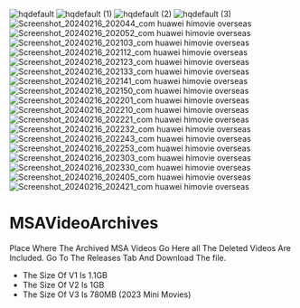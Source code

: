 ![hqdefault](https://github.com/ykranimate-ga/MSAVideoArchives/assets/115282193/448c6ef9-57f9-4fb5-898c-ef98567f5aa2)
![hqdefault (1)](https://github.com/ykranimate-ga/MSAVideoArchives/assets/115282193/c9a39115-06f5-42e9-b3c5-34bb0a939d14)
![hqdefault (2)](https://github.com/ykranimate-ga/MSAVideoArchives/assets/115282193/90588771-227c-43b8-92c5-5e0997cac9fc)
![hqdefault (3)](https://github.com/ykranimate-ga/MSAVideoArchives/assets/115282193/24cc5672-fba2-45ce-b407-4a21ef2d5843)
![Screenshot_20240216_202044_com huawei himovie overseas](https://github.com/ykranimate-ga/MSA-Archived-Videos/assets/115282193/067d2da6-109b-4a1a-9a32-a9062e51c1ab)
![Screenshot_20240216_202052_com huawei himovie overseas](https://github.com/ykranimate-ga/MSA-Archived-Videos/assets/115282193/c3a51aff-1d4e-4ceb-9a24-18d49a0bb1a7)
![Screenshot_20240216_202103_com huawei himovie overseas](https://github.com/ykranimate-ga/MSA-Archived-Videos/assets/115282193/7ad5074d-4fa4-48ca-8a7e-a966b51709d0)
![Screenshot_20240216_202112_com huawei himovie overseas](https://github.com/ykranimate-ga/MSA-Archived-Videos/assets/115282193/a7d90525-64d4-4145-9ac7-7041a9aac8be)
![Screenshot_20240216_202123_com huawei himovie overseas](https://github.com/ykranimate-ga/MSA-Archived-Videos/assets/115282193/5ddcd7ff-66f3-4611-80fd-e468ddfdc726)
![Screenshot_20240216_202133_com huawei himovie overseas](https://github.com/ykranimate-ga/MSA-Archived-Videos/assets/115282193/91e9db18-25be-428d-b921-e0adb43b1995)
![Screenshot_20240216_202141_com huawei himovie overseas](https://github.com/ykranimate-ga/MSA-Archived-Videos/assets/115282193/d39ef895-1019-4c92-8925-d6b95bb1c631)
![Screenshot_20240216_202150_com huawei himovie overseas](https://github.com/ykranimate-ga/MSA-Archived-Videos/assets/115282193/3cf9a1e8-8397-435c-9156-9ede2760b146)
![Screenshot_20240216_202201_com huawei himovie overseas](https://github.com/ykranimate-ga/MSA-Archived-Videos/assets/115282193/06e5791f-01cd-46da-bf78-8775bed476eb)
![Screenshot_20240216_202210_com huawei himovie overseas](https://github.com/ykranimate-ga/MSA-Archived-Videos/assets/115282193/1f83bcbc-7736-4f2a-a190-2dce93b4caa5)
![Screenshot_20240216_202221_com huawei himovie overseas](https://github.com/ykranimate-ga/MSA-Archived-Videos/assets/115282193/76809320-df8f-4c7a-832b-f39c381aaa2e)
![Screenshot_20240216_202232_com huawei himovie overseas](https://github.com/ykranimate-ga/MSA-Archived-Videos/assets/115282193/82b50dbc-7b5d-44e5-b7dc-dd9ad8c5c016)
![Screenshot_20240216_202243_com huawei himovie overseas](https://github.com/ykranimate-ga/MSA-Archived-Videos/assets/115282193/7ff99827-f5f7-4a8b-abc6-d9ef87bda0c5)
![Screenshot_20240216_202253_com huawei himovie overseas](https://github.com/ykranimate-ga/MSA-Archived-Videos/assets/115282193/804a45ef-1f9b-4bc3-9ae7-a5c2c979d933)
![Screenshot_20240216_202303_com huawei himovie overseas](https://github.com/ykranimate-ga/MSA-Archived-Videos/assets/115282193/fc2429d9-71ff-4f76-8afd-a14f9bb0ec48)
![Screenshot_20240216_202330_com huawei himovie overseas](https://github.com/ykranimate-ga/MSA-Archived-Videos/assets/115282193/45d5f2eb-b87c-48b4-aaf8-6ac21c6cd3ac)
![Screenshot_20240216_202405_com huawei himovie overseas](https://github.com/ykranimate-ga/MSA-Archived-Videos/assets/115282193/21d33d2a-b2a2-4c6b-9a32-4b735f7d5cd6)
![Screenshot_20240216_202421_com huawei himovie overseas](https://github.com/ykranimate-ga/MSA-Archived-Videos/assets/115282193/06951486-6c2c-4f6a-a4f0-07bac4a4221d)

# MSAVideoArchives
Place Where The Archived MSA Videos Go Here all The Deleted Videos Are Included. 
Go To The Releases Tab And Download The file. 
- The Size Of V1 Is 1.1GB
- The Size Of V2 Is 1GB
- The Size Of V3 Is 780MB (2023 Mini Movies) 
